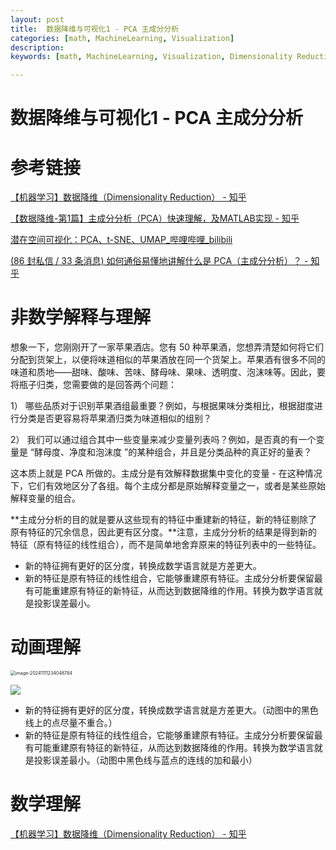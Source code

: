 ```yaml
---
layout: post
title:  数据降维与可视化1 - PCA 主成分分析
categories: [math, MachineLearning, Visualization]
description: 
keywords: [math, MachineLearning, Visualization, Dimensionality Reduction]

---
```


# 数据降维与可视化1 - PCA 主成分分析



# 参考链接

[【机器学习】数据降维（Dimensionality Reduction） - 知乎](https://zhuanlan.zhihu.com/p/342129669)

[【数据降维-第1篇】主成分分析（PCA）快速理解，及MATLAB实现 - 知乎](https://zhuanlan.zhihu.com/p/610565162)

[潜在空间可视化：PCA、t-SNE、UMAP_哔哩哔哩_bilibili](https://www.bilibili.com/video/BV1oH4y1c7ZR?spm_id_from=333.788.recommend_more_video.0&vd_source=6874a2447892d95ff489e9bfce020f3f)

[(86 封私信 / 33 条消息) 如何通俗易懂地讲解什么是 PCA（主成分分析）？ - 知乎](https://www.zhihu.com/question/41120789/answer/481966094)





# 非数学解释与理解

想象一下，您刚刚开了一家苹果酒店。您有 50 种苹果酒，您想弄清楚如何将它们分配到货架上，以便将味道相似的苹果酒放在同一个货架上。苹果酒有很多不同的味道和质地——甜味、酸味、苦味、酵母味、果味、透明度、泡沫味等。因此，要将瓶子归类，您需要做的是回答两个问题：

1） 哪些品质对于识别苹果酒组最重要？例如，与根据果味分类相比，根据甜度进行分类是否更容易将苹果酒归类为味道相似的组别？

2） 我们可以通过组合其中一些变量来减少变量列表吗？例如，是否真的有一个变量是 “酵母度、净度和泡沫度 ”的某种组合，并且是分类品种的真正好的量表？

这本质上就是 PCA 所做的。主成分是有效解释数据集中变化的变量 - 在这种情况下，它们有效地区分了各组。每个主成分都是原始解释变量之一，或者是某些原始解释变量的组合。

**主成分分析的目的就是要从这些现有的特征中重建新的特征，新的特征剔除了原有特征的冗余信息，因此更有区分度。**注意，主成分分析的结果是得到新的特征（原有特征的线性组合），而不是简单地舍弃原来的特征列表中的一些特征。

- 新的特征拥有更好的区分度，转换成数学语言就是方差更大。
- 新的特征是原有特征的线性组合，它能够重建原有特征。主成分分析要保留最有可能重建原有特征的新特征，从而达到数据降维的作用。转换为数学语言就是投影误差最小。



# 动画理解



<img src="https://zuti.oss-cn-qingdao.aliyuncs.com/img/202411112340841.png" alt="image-20241111234048784" style="zoom:50%;" />

![](https://zuti.oss-cn-qingdao.aliyuncs.com/img/202411112244045.gif)

- 新的特征拥有更好的区分度，转换成数学语言就是方差更大。（动图中的黑色线上的点尽量不重合。）
- 新的特征是原有特征的线性组合，它能够重建原有特征。主成分分析要保留最有可能重建原有特征的新特征，从而达到数据降维的作用。转换为数学语言就是投影误差最小。（动图中黑色线与蓝点的连线的加和最小）



# 数学理解



[【机器学习】数据降维（Dimensionality Reduction） - 知乎](https://zhuanlan.zhihu.com/p/342129669)









